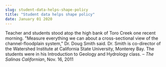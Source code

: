 ```yaml
---
slug: student-data-helps-shape-policy
title: "Student data helps shape policy"
date: January 01 2020
---
```


 
<p>
  Teacher and students stood atop the high bank of Toro Creek one recent
  morning. "Measure everything we can about a cross-sectional view of the
  channel-floodplain system," Dr. Doug Smith said. Dr. Smith is co-director of
  the Watershed Institute at California State University, Monterey Bay. The
  students were in his Introduction to Geology and Hydrology class. –
  <em>The Salinas Californian</em>, Nov. 16, 2011
</p>
 
